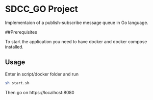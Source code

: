 # SDCC_GO Project

Implementaion of a publish-subscribe message queue in Go language.

##Prerequisites

To start the application you need to have docker and docker compose installed.

## Usage

Enter in script/docker folder and run

```bash
sh start.sh
```

Then go on https://localhost:8080